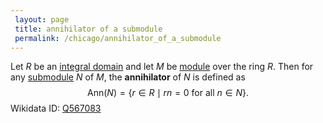 ```yaml
---
 layout: page
 title: annihilator of a submodule
 permalink: /chicago/annihilator_of_a_submodule
---
```

Let $R$ be an [integral domain](https://mathgloss.github.io/MathGloss/chicago/integral_domain) and let $M$ be [module](https://mathgloss.github.io/MathGloss/chicago/module_over_a_ring) over the ring $R$. Then for any [submodule](https://mathgloss.github.io/MathGloss/chicago/submodule) $N$ of $M$, the **annihilator** of $N$ is defined as $$\text{Ann}(N) = \{r\in R\mid rn=0\text{ for all } n\in N\}.$$
Wikidata ID: [Q567083](https://www.wikidata.org/wiki/Q567083)